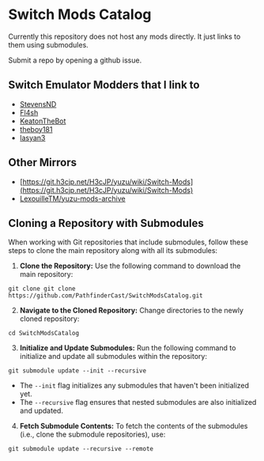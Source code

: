 # Switch Mods Catalog

Currently this repository does not host any mods directly. It just links to them using submodules.

Submit a repo by opening a github issue.

## Switch Emulator Modders that I link to

- [StevensND](https://github.com/StevensND)
- [Fl4sh](https://github.com/Fl4sh9174)
- [KeatonTheBot](https://github.com/KeatonTheBot)
- [theboy181](https://github.com/theboy181)
- [lasyan3](https://github.com/lasyan3/yuzuMods)

## Other Mirrors
- [https://git.h3cjp.net/H3cJP/yuzu/wiki/Switch-Mods](https://git.h3cjp.net/H3cJP/yuzu/wiki/Switch-Mods)
- [LexouilleTM/yuzu-mods-archive](https://github.com/LexouilleTM/yuzu-mods-archive)

## Cloning a Repository with Submodules

When working with Git repositories that include submodules, follow these steps to clone the main repository along with all its submodules:

1. **Clone the Repository:**
   Use the following command to download the main repository:

`git clone git clone https://github.com/PathfinderCast/SwitchModsCatalog.git`


2. **Navigate to the Cloned Repository:**
Change directories to the newly cloned repository:

`cd SwitchModsCatalog`


3. **Initialize and Update Submodules:**
Run the following command to initialize and update all submodules within the repository:

`git submodule update --init --recursive`

- The `--init` flag initializes any submodules that haven't been initialized yet.
- The `--recursive` flag ensures that nested submodules are also initialized and updated.

4. **Fetch Submodule Contents:**
To fetch the contents of the submodules (i.e., clone the submodule repositories), use:

`git submodule update --recursive --remote`
